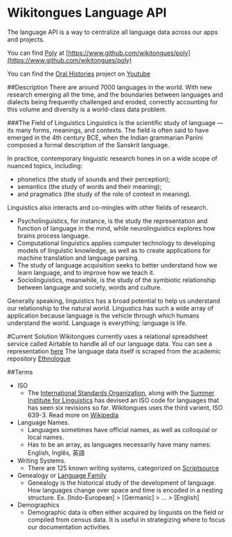 # Wikitongues Language API 

The language API is a way to centralize all language data across our apps and projects. 

You can find [Poly](https://www.github.com/wikitongues/poly) at [https://www.github.com/wikitongues/poly](https://www.github.com/wikitongues/poly)

You can find the [Oral Histories](https://youtube.com/wikitongues) project on [Youtube](https://youtube.com/wikitongues)

##Description
There are around 7000 languages in the world. With new research emerging all the time, and the boundaries between languages and dialects being frequently challenged and eroded, correctly accounting for this volume and diversity is a world-class data problem.

###The Field of Linguistics
Linguistics is the scientific study of language — its many forms, meanings, and contexts. The field is often said to have emerged in the 4th century BCE, when the Indian grammarian Panini composed a formal description of the Sanskrit language. 

In practice, contemporary linguistic research hones in on a wide scope of nuanced topics, including:

* phonetics (the study of sounds and their perception); 
* semantics (the study of words and their meaning); 
* and pragmatics (the study of the role of context in meaning). 

Linguistics also interacts and co-mingles with other fields of research. 

* Psycholinguistics, for instance, is the study the representation and function of language in the mind, while neurolinguistics explores how brains process language. 
* Computational linguistics applies computer technology to developing models of linguistic knowledge, as well as to create applications for machine translation and language parsing.
* The study of language acquisition seeks to better understand how we learn language, and to improve how we teach it. 
* Sociolinguistics, meanwhile, is the study of the symbiotic relationship between language and society, words and culture. 

Generally speaking, linguistics has a broad potential to help us understand our relationship to the natural world. Lingustics has such a wide array of application because language is the vehicle through which humans understand the world. Language is everything; language is life.

#Current Solution
Wikitongues currently uses a relational spreadsheet service called Airtable to handle all of our language data. You can see a representation [here](https://airtable.com/shrc1ZmAbcrBojRTy/tblm5O4Hj7gnfYYuR)
The language data itself is scraped from the academic repository [Ethnologue](www.ethnologue.com)

##Terms
* ISO
  * The [International Standards Organization](http://www.iso.org/iso/home.html), along with the [Summer Institute for Linguistics](http://www.sil.org/) has devised an ISO code for languages that has seen six revisions so far. Wikitongues uses the third varient, ISO 639-3. Read more on [Wikipedia](https://en.wikipedia.org/wiki/ISO_639) 
* Language Names.
  * Languages sometimes have official names, as well as colloquial or local names. 
  * Has to be an array, as languages necessarily have many names: English, Inglês, 英語
* Writing Systems.
  * There are 125 known writing systems, categorized on [Scriptsource](http://scriptsource.org/cms/scripts/page.php?&id=)
* Genealogy or [Language Family](https://en.wikipedia.org/wiki/Language_family)
  * Genealogy is the historical study of the development of language. How languages change over space and time is encoded in a nesting structure. Ex. [Indo-European] > [Germanic] > ... > [English]
* Demographics
  * Demographic data is often either acquired by linguists on the field or compiled from census data. It is useful in strategizing where to focus our documentation activities.
